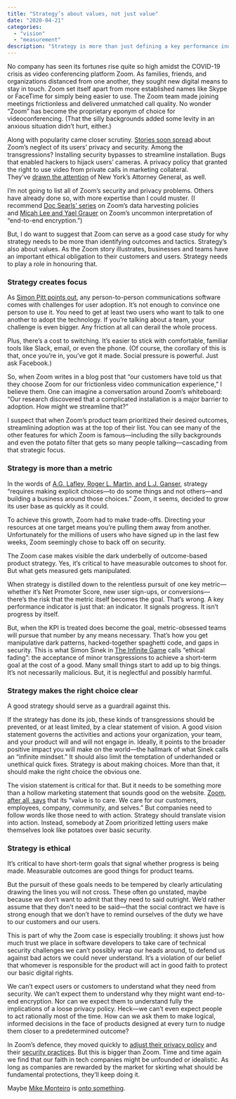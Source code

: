 ```yaml
---
title: "Strategy’s about values, not just value"
date: "2020-04-21"
categories:
  - "vision"
  - "measurement"
description: "Strategy is more than just defining a key performance indicator or some other desired outcome. A strategy should be a statement of what’s important to you and your organization—including the values and principles that you will adhere to as you strive to achieve your goals. Just ask Zoom."
---
```

No company has seen its fortunes rise quite so high amidst the COVID-19 crisis as video conferencing platform Zoom. As families, friends, and organizations distanced from one another, they sought new digital means to stay in touch. Zoom set itself apart from more established names like Skype or FaceTime for simply being easier to use. The Zoom team made joining meetings frictionless and delivered unmatched call quality. No wonder “Zoom” has become the proprietary eponym of choice for videoconferencing. (That the silly backgrounds added some levity in an anxious situation didn’t hurt, either.)

Along with popularity came closer scrutiny. [Stories soon spread](https://thehackernews.com/2020/03/zoom-video-coronavirus.html) about Zoom’s neglect of its users’ privacy and security. Among the transgressions? Installing security bypasses to streamline installation. Bugs that enabled hackers to hijack users’ cameras. A privacy policy that granted the right to use video from private calls in marketing collateral. They’ve [drawn the attention](https://www.nytimes.com/2020/03/30/technology/new-york-attorney-general-zoom-privacy.html) of New York’s Attorney General, as well.

I’m not going to list all of Zoom’s security and privacy problems. Others have already done so, with more expertise than I could muster. (I recommend [Doc Searls’ series](https://www.davidjdrysdale.com/vision/strategy-is-about-values/%3Chttps://blogs.harvard.edu/doc/2020/03/27/zoom/) on Zoom’s data harvesting policies and [Micah Lee and Yael Grauer](https://theintercept.com/2020/03/31/zoom-meeting-encryption/) on Zoom’s uncommon interpretation of “end-to-end encryption.”)

But, I do want to suggest that Zoom can serve as a good case study for why strategy needs to be more than identifying outcomes and tactics. Strategy’s also about values. As the Zoom story illustrates, businesses and teams have an important ethical obligation to their customers and users. Strategy needs to play a role in honouring that.

### **Strategy creates focus**

As [Simon Pitt points out](https://onezero.medium.com/zoom-is-a-nightmare-so-why-is-everyone-still-using-it-1b05a4efd5cc), any person-to-person communications software comes with challenges for user adoption. It’s not enough to convince one person to use it. You need to get at least two users who want to talk to one another to adopt the technology. If you’re talking about a team, your challenge is even bigger. Any friction at all can derail the whole process.

Plus, there’s a cost to switching. It’s easier to stick with comfortable, familiar tools like Slack, email, or even the phone. (Of course, the corollary of this is that, once you’re in, you’ve got it made. Social pressure is powerful. Just ask Facebook.)

So, when Zoom writes in a blog post that “our customers have told us that they choose Zoom for our frictionless video communication experience,” I believe them. One can imagine a conversation around Zoom’s whiteboard: “Our research discovered that a complicated installation is a major barrier to adoption. How might we streamline that?”

I suspect that when Zoom’s product team prioritized their desired outcomes, streamlining adoption was at the top of their list. You can see many of the other features for which Zoom is famous—including the silly backgrounds and even the potato filter that gets so many people talking—cascading from that strategic focus.

### Strategy is more than a metric

In the words of [A.G. Lafley, Roger L. Martin, and L.J. Ganser](https://www.amazon.com/Playing-Win-Strategy-Really-Works/dp/142218739X/ref=sr_1_1?crid=3ADA86NWKTG4E&dchild=1&keywords=playing+to+win+how+strategy+really+works&qid=1587524032&sprefix=playing+to+win+how+%2Caps%2C270&sr=8-1 "Playing to Win: How Strategy Really Works"), strategy “requires making explicit choices—to do some things and not others—and building a business around those choices.” Zoom, it seems, decided to grow its user base as quickly as it could.

To achieve this growth, Zoom had to make trade-offs. Directing your resources at one target means you’re pulling them away from another. Unfortunately for the millions of users who have signed up in the last few weeks, Zoom seemingly chose to back off on security.

The Zoom case makes visible the dark underbelly of outcome-based product strategy. Yes, it’s critical to have measurable outcomes to shoot for. But what gets measured gets manipulated.

When strategy is distilled down to the relentless pursuit of one key metric—whether it’s Net Promoter Score, new user sign-ups, or conversions—there’s the risk that the metric itself becomes the goal. That’s wrong. A key performance indicator is just that: an indicator. It signals progress. It isn’t progress by itself.

But, when the KPI is treated does become the goal, metric-obsessed teams will pursue that number by any means necessary. That’s how you get manipulative dark patterns, hacked-together spaghetti code, and gaps in security. This is what Simon Sinek in [The Infinite Game](https://www.amazon.ca/The-Infinite-Game/dp/B07DKGPKKH/ref=sr_1_1?keywords=sinek+the+infinite+game&qid=1587556057&sr=8-1) calls “ethical fading”: the acceptance of minor transgressions to achieve a short-term goal at the cost of a good. Many small things start to add up to big things. It’s not necessarily malicious. But, it is neglectful and possibly harmful.

### Strategy makes the right choice clear

A good strategy should serve as a guardrail against this.

If the strategy has done its job, these kinds of transgressions should be prevented, or at least limited, by a clear statement of vision. A good vision statement governs the activities and actions your organization, your team, and your product will and will not engage in. Ideally, it points to the broader positive impact you will make on the world—the hallmark of what Sinek calls an “infinite mindset.” It should also limit the temptation of underhanded or unethical quick fixes. Strategy is about making choices. More than that, it should make the right choice the obvious one.

The vision statement is critical for that. But it needs to be something more than a hollow marketing statement that sounds good on the website. [Zoom, after all, says](https://zoom.us/docs/en-us/media-kit.html) that its “value is to care. We care for our customers, employees, company, community, and selves.” But companies need to follow words like those need to with action. Strategy should translate vision into action. Instead, somebody at Zoom prioritized letting users make themselves look like potatoes over basic security.

### Strategy is ethical

It’s critical to have short-term goals that signal whether progress is being made. Measurable outcomes are good things for product teams.

But the pursuit of these goals needs to be tempered by clearly articulating drawing the lines you will not cross. These often go unstated, maybe because we don’t want to admit that they need to said outright. We’d rather assume that they don’t need to be said—that the social contract we have is strong enough that we don’t have to remind ourselves of the duty we have to our customers and our users.

This is part of why the Zoom case is especially troubling: it shows just how much trust we place in software developers to take care of technical security challenges we can’t possibly wrap our heads around, to defend us against bad actors we could never understand. It’s a violation of our belief that whomever is responsible for the product will act in good faith to protect our basic digital rights.

We can’t expect users or customers to understand what they need from security. We can’t expect them to understand why they might want end-to-end encryption. Nor can we expect them to understand fully the implications of a loose privacy policy. Heck—we can’t even expect people to act rationally most of the time. How can we ask them to make logical, informed decisions in the face of products designed at every turn to nudge them closer to a predetermined outcome? 

In Zoom’s defence, they moved quickly to [adjust their privacy policy](https://www.consumerreports.org/privacy/zoom-tightens-privacy-policy-says-no-user-videos-analyzed-for-ads/) and their [security practices](https://mashable.com/article/zoom-password-waiting-rooms-security-privacy/). But this is bigger than Zoom. Time and time again we find that our faith in tech companies might be unfounded or idealistic. As long as companies are rewarded by the market for skirting what should be fundamental protections, they’ll keep doing it.

Maybe [Mike Monteiro](https://medium.com/@monteiro/designs-lost-generation-ac7289549017) is [onto something](https://www.latimes.com/business/technology/la-fi-tn-mike-monteiro-designer-license-20180330-htmlstory.html).
